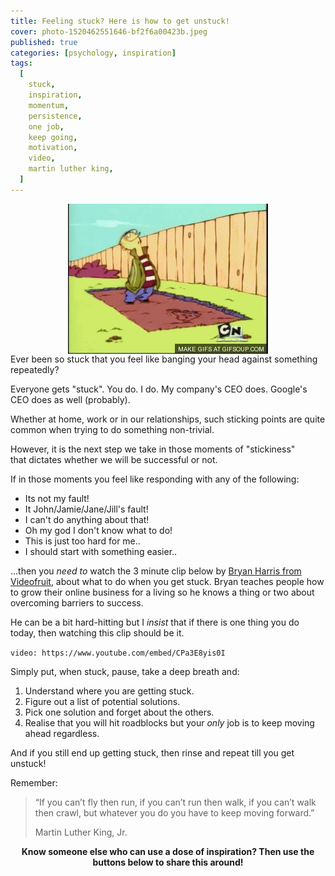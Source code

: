 ```yaml
---
title: Feeling stuck? Here is how to get unstuck!
cover: photo-1520462551646-bf2f6a00423b.jpeg
published: true
categories: [psychology, inspiration]
tags:
  [
    stuck,
    inspiration,
    momentum,
    persistence,
    one job,
    keep going,
    motivation,
    video,
    martin luther king,
  ]
---
```


<p style="flex-direction: column; align-items: center; display: flex;">
<img src="head-bang.gif" title="Banging your head against a wall" />
Ever been so stuck that you feel like banging your head against something repeatedly?
</p>

Everyone gets "stuck". You do. I do. My company's CEO does. Google's CEO does as well (probably).

Whether at home, work or in our relationships, such sticking points are quite common when trying to do something non-trivial.

However, it is the next step we take in those moments of "stickiness" that dictates whether we will be successful or not.

If in those moments you feel like responding with any of the following:

- Its not my fault!
- It John/Jamie/Jane/Jill's fault!
- I can't do anything about that!
- Oh my god I don't know what to do!
- This is just too hard for me..
- I should start with something easier..

...then you _need to_ watch the 3 minute clip below by <a href="http://videofruit.com/" target="_blank">Bryan Harris from Videofruit</a>, about what to do when you get stuck. Bryan teaches people how to grow their online business for a living so he knows a thing or two about overcoming barriers to success.

He can be a bit hard-hitting but I *insist* that if there is one thing you do today, then watching this clip should be it.

`video: https://www.youtube.com/embed/CPa3E8yis0I`

Simply put, when stuck, pause, take a deep breath and:

1. Understand where you are getting stuck.
2. Figure out a list of potential solutions.
3. Pick one solution and forget about the others.
4. Realise that you will hit roadblocks but your _only_ job is to keep moving ahead regardless.

And if you still end up getting stuck, then rinse and repeat till you get unstuck!

Remember:

> “If you can’t fly then run, if you can’t run then walk, if you can’t walk then crawl, but
> whatever you do you have to keep moving forward.”
>
> Martin Luther King, Jr.

**<p style="text-align: center;">Know someone else who can use a dose of inspiration? Then use the buttons below to share this around!</p>**
